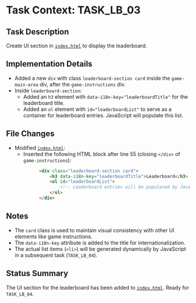 # Task Context: TASK_LB_03
## Task Description
Create UI section in [`index.html`](index.html:1) to display the leaderboard.

## Implementation Details
- Added a new `div` with class `leaderboard-section card` inside the `game-main-area` div, after the `game-instructions` div.
- Inside `leaderboard-section`:
    - Added an `h3` element with `data-i18n-key="leaderboardTitle"` for the leaderboard title.
    - Added an `ol` element with `id="leaderboardList"` to serve as a container for leaderboard entries. JavaScript will populate this list.

## File Changes
- Modified [`index.html`](index.html:1):
    - Inserted the following HTML block after line 55 (closing `</div>` of `game-instructions`):
      ```html
            <div class="leaderboard-section card">
                <h3 data-i18n-key="leaderboardTitle">Leaderboard</h3>
                <ol id="leaderboardList">
                    <!-- Leaderboard entries will be populated by JavaScript -->
                </ol>
            </div>
      ```

## Notes
- The `card` class is used to maintain visual consistency with other UI elements like game instructions.
- The `data-i18n-key` attribute is added to the title for internationalization.
- The actual list items (`<li>`) will be generated dynamically by JavaScript in a subsequent task (`TASK_LB_04`).

## Status Summary
The UI section for the leaderboard has been added to [`index.html`](index.html:1). Ready for `TASK_LB_04`.